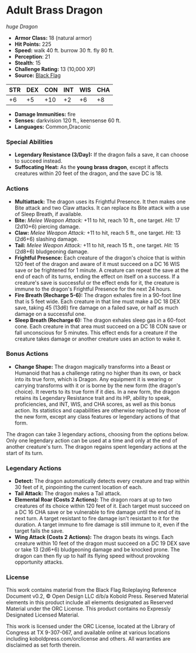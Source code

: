 # Adult Brass Dragon

*huge* *Dragon*

- **Armor Class:** 18 (natural armor)
- **Hit Points:** 225 
- **Speed:** walk 40 ft. burrow 30 ft. fly 80 ft.
- **Perception**: 21
- **Stealth**: 15
- **Challenge Rating:** 13 (10,000 XP)
- **Source:** [Black Flag](https://koboldpress.com/kpstore/product/tovrpg-pg-mv/)

| STR | DEX | CON | INT | WIS | CHA |
| --- | --- | --- | --- | --- | --- |
| +6 | +5 | +10 | +2 | +6 | +8 |

- **Damage Immunities:** fire
- **Senses:** darkvision 120 ft., keensense 60 ft.
- **Languages:** Common,Draconic

### Special Abilities

- **Legendary Resistance (3/Day):** If the dragon fails a save, it can choose to succeed instead.
- **Suffocating Heat:** As the **young brass dragon**, except it affects creatures within 20 feet of the dragon, and the save DC is 18.

### Actions

- **Multiattack:** The dragon uses its Frightful Presence. It then makes one Bite attack and two Claw attacks. It can replace its Bite attack with a use of Sleep Breath, if available.
- **Bite:** _Melee Weapon Attack:_ +11 to hit, reach 10 ft., one target. _Hit:_ 17 (2d10+6) piercing damage.
- **Claw:** _Melee Weapon Attack:_ +11 to hit, reach 5 ft., one target. _Hit:_ 13 (2d6+6) slashing damage.
- **Tail:** _Melee Weapon Attack:_ +11 to hit, reach 15 ft., one target. _Hit:_ 15 (2d8+6) bludgeoning damage.
- **Frightful Presence:** Each creature of the dragon's choice that is within 120 feet of the dragon and aware of it must succeed on a DC 16 WIS save or be frightened for 1 minute. A creature can repeat the save at the end of each of its turns, ending the effect on itself on a success. If a creature's save is successful or the effect ends for it, the creature is immune to the dragon's Frightful Presence for the next 24 hours.
- **Fire Breath (Recharge 5-6):** The dragon exhales fire in a 90-foot line that is 5 feet wide. Each creature in that line must make a DC 18 DEX save, taking 45 (13d6) fire damage on a failed save, or half as much damage on a successful one.
- **Sleep Breath (Recharge 6):** The dragon exhales sleep gas in a 60-foot cone. Each creature in that area must succeed on a DC 18 CON save or fall unconscious for 5 minutes. This effect ends for a creature if the creature takes damage or another creature uses an action to wake it.

### Bonus Actions

- **Change Shape:** The dragon magically transforms into a Beast or Humanoid that has a challenge rating no higher than its own, or back into its true form, which is Dragon. Any equipment it is wearing or carrying transforms with it or is borne by the new form (the dragon's choice). It reverts to its true form if it dies. In a new form, the dragon retains its Legendary Resistance trait and its HP, ability to speak, proficiencies, and INT, WIS, and CHA scores, as well as this bonus action. Its statistics and capabilities are otherwise replaced by those of the new form, except any class features or legendary actions of that form.

The dragon can take 3 legendary actions, choosing from the options below. Only one legendary action can be used at a time and only at the end of another creature's turn. The dragon regains spent legendary actions at the start of its turn.

### Legendary Actions

- **Detect:** The dragon automatically detects every creature and trap within 30 feet of it, pinpointing the current location of each.
- **Tail Attack:** The dragon makes a Tail attack.
- **Elemental Roar (Costs 2 Actions):** The dragon roars at up to two creatures of its choice within 120 feet of it. Each target must succeed on a DC 16 CHA save or be vulnerable to fire damage until the end of its next turn. A target resistant to fire damage isn't resistant to it for the duration. A target immune to fire damage is still immune to it, even if the target fails the save.
- **Wing Attack (Costs 2 Actions):** The dragon beats its wings. Each creature within 10 feet of the dragon must succeed on a DC 19 DEX save or take 13 (2d6+6) bludgeoning damage and be knocked prone. The dragon can then fly up to half its flying speed without provoking opportunity attacks.


### License

This work contains material from the Black Flag Roleplaying Reference Document v0.2, © Open Design LLC d/b/a Kobold Press. Reserved Material elements in this product include all elements designated as Reserved Material under the ORC License. This product contains no Expressly Designated Licensed Material.

This work is licensed under the ORC License, located at the Library of Congress at TX 9-307-067, and available online at various locations including koboldpress.com/orclicense and others. All warranties are disclaimed as set forth therein.
